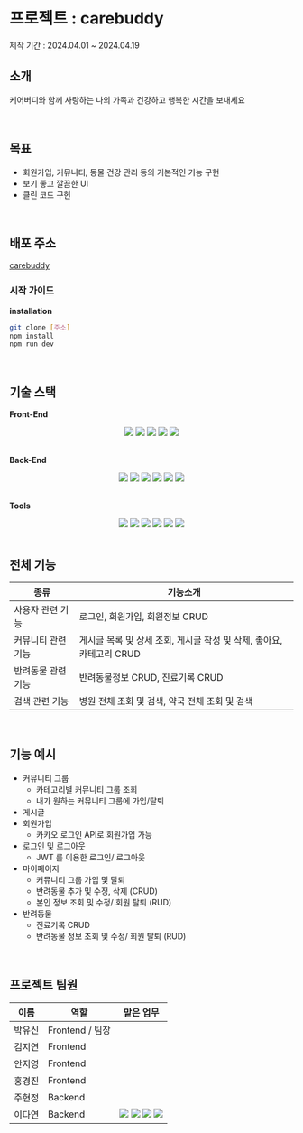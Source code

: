 # 프로젝트 : carebuddy
제작 기간 : 2024.04.01 ~ 2024.04.19

## 소개

케어버디와 함께 사랑하는 나의 가족과 건강하고 행복한 시간을 보내세요

<br/>

## 목표

- 회원가입, 커뮤니티, 동물 건강 관리 등의 기본적인 기능 구현
- 보기 좋고 깔끔한 UI
- 클린 코드 구현

<br/>

## 배포 주소

[carebuddy](http://kdt-sw-8-team01.elicecoding.com/)

### 시작 가이드

**installation**

```bash
git clone [주소]
npm install
npm run dev
```

<br/>

## 기술 스택

**Front-End**

<div align=center>
  <img src="https://img.shields.io/badge/React-61DAFB?style=flat&logo=React&logoColor=white"/>
  <img src="https://img.shields.io/badge/JavaScript-F7DF1E?style=flat&logo=JavaScript&logoColor=white" />
  <img src="https://img.shields.io/badge/HTML5-E34F26?style=flat&logo=HTML5&logoColor=white" />
  <img src="https://img.shields.io/badge/CSS3-1572B6?style=flat&logo=CSS3&logoColor=white" />
  <img src="https://img.shields.io/badge/Axios-5A29E4?style=flat&logo=Axios&logoColor=white" />
</div>

<br/>

**Back-End**

<div align=center>
  <img src="https://img.shields.io/badge/TypeScript-3178C6?style=flat&logo=TypeScript&logoColor=white" />
  <img src="https://img.shields.io/badge/Node.js-339933?style=flat&logo=nodedotjs&logoColor=white" />
  <img src="https://img.shields.io/badge/Express-000000?style=flat&logo=Express&logoColor=white" />
  <img src="https://img.shields.io/badge/MongoDB-47A248?style=flat&logo=MongoDB&logoColor=white" />
  <img src="https://img.shields.io/badge/Mongoose-880000?style=flat&logo=Mongoose&logoColor=white" />
  <img src="https://img.shields.io/badge/jsonwebtokens-000000?style=flat&logo=jsonwebtokens&logoColor=white" />
</div>

<br/>

**Tools**

<div align=center>
  <img src="https://img.shields.io/badge/GitLab-FC6D26?style=flat&logo=GitLab&logoColor=white" />
  <img src="https://img.shields.io/badge/Notion-000000?style=flat&logo=Notion&logoColor=white" />
  <img src="https://img.shields.io/badge/Discord-5865F2?style=flat&logo=Discord&logoColor=white" />
  <img src="https://img.shields.io/badge/dotenv-ECD53F?style=flat&logo=dotenv&logoColor=white" />
  <img src="https://img.shields.io/badge/Figma-F24E1E?style=flat&logo=Figma&logoColor=white" />
  <img src="https://img.shields.io/badge/Postman-FF6C37?style=flat&logo=Postman&logoColor=white" />
</div>

<br/>

## 전체 기능
| 종류 | 기능소개 |
| --- | --- |
| 사용자 관련 기능 | 로그인, 회원가입, 회원정보 CRUD |
| 커뮤니티 관련 기능 | 게시글 목록 및 상세 조회, 게시글 작성 및 삭제, 좋아요, 카테고리 CRUD |
| 반려동물 관련 기능 | 반려동물정보 CRUD, 진료기록 CRUD |
| 검색 관련 기능 | 병원 전체 조회 및 검색, 약국 전체 조회 및 검색 |

<br/>

## 기능 예시

- 커뮤니티 그룹
    - 카테고리별 커뮤니티 그룹 조회
    - 내가 원하는 커뮤니티 그룹에 가입/탈퇴
- 게시글
- 회원가입
    - 카카오 로그인 API로 회원가입 가능
- 로그인 및 로그아웃
    - JWT 를 이용한 로그인/ 로그아웃
- 마이페이지
    - 커뮤니티 그룹 가입 및 탈퇴
    - 반려동물 추가 및 수정, 삭제 (CRUD)
    - 본인 정보 조회 및 수정/ 회원 탈퇴 (RUD)
- 반려동물
    - 진료기록 CRUD
    - 반려동물 정보 조회 및 수정/ 회원 탈퇴 (RUD)

<br/>

## 프로젝트 팀원

| 이름 | 역할 | 맡은 업무 |
| --- | --- | --- |
| 박유신 | Frontend / 팀장 |   |
| 김지연 | Frontend |  |
| 안지영 | Frontend |  |
| 홍경진 | Frontend |  |
| 주현정 | Backend |  |
| 이다연 | Backend | <img src="https://img.shields.io/badge/반려동물%20CRUD-6D987A"/>  <img src="https://img.shields.io/badge/댓글%20CRUD-6D987A"/>  <img src="https://img.shields.io/badge/반려동물%20진료기록%20CRUD-6D987A"/>  <img src="https://img.shields.io/badge/병원%20약국%20조회%20및%20검색-6D987A"/> |
